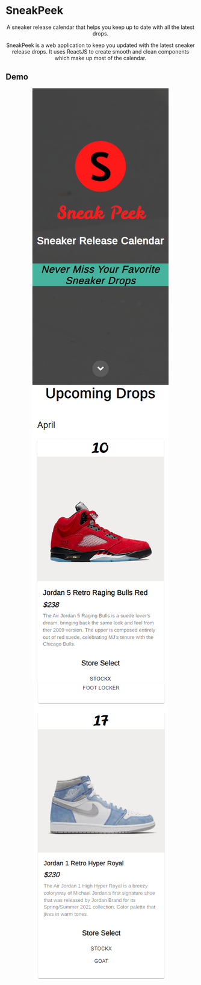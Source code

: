 # SneakPeek

<p align="center">
  A sneaker release calendar that helps you keep up to date with all the latest drops.
</p>

<p align="center">
  SneakPeek is a web application to keep you updated with the latest sneaker release drops. It uses ReactJS to create smooth and clean components which make up most of the calendar.
</p>

## Demo

<p align="center" float="left" width="100%">
  <img src="https://github.com/faraazmohsin/SneakPeek/blob/main/application/images/demo_responsive.png">
  <img src="https://github.com/faraazmohsin/SneakPeek/blob/main/application/images/demo_responsive2.png">
  <img src="https://github.com/faraazmohsin/SneakPeek/blob/main/application/images/demo_responsive3.png">
</p>
